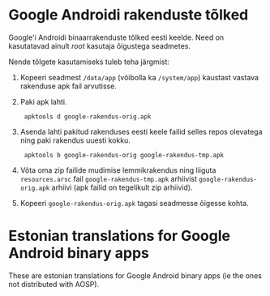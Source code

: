 Google Androidi rakenduste tõlked
=================================

Google'i Androidi binaarrakenduste tõlked eesti keelde. Need on kasutatavad ainult _root_ kasutaja õigustega seadmetes.

Nende tõlgete kasutamiseks tuleb teha järgmist:

1. Kopeeri seadmest `/data/app` (võibolla ka `/system/app`) kaustast vastava rakenduse apk fail arvutisse.

2. Paki apk lahti.

        apktools d google-rakendus-orig.apk

3. Asenda lahti pakitud rakenduses eesti keele failid selles repos olevatega ning paki rakendus uuesti kokku.

        apktools b google-rakendus-orig google-rakendus-tmp.apk

4. Võta oma zip failide mudimise lemmikrakendus ning liiguta `resources.arsc` fail `google-rakendus-tmp.apk` arhiivist
`google-rakendus-orig.apk` arhiivi (apk failid on tegelikult zip arhiivid).

5. Kopeeri `google-rakendus-orig.apk` tagasi seadmesse õigesse kohta.


Estonian translations for Google Android binary apps
====================================================

These are estonian translations for Google Android binary apps (ie the ones not distributed with AOSP).
